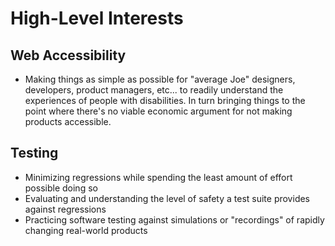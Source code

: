 # High-Level Interests

## Web Accessibility

- Making things as simple as possible for "average Joe" designers, developers, product managers, etc... to readily understand the experiences of people with disabilities. In turn bringing things to the point where there's no viable economic argument for not making products accessible.

## Testing

- Minimizing regressions while spending the least amount of effort possible doing so
- Evaluating and understanding the level of safety a test suite provides against regressions
- Practicing software testing against simulations or "recordings" of rapidly changing real-world products

<!--
**Grunet/Grunet** is a ✨ _special_ ✨ repository because its `README.md` (this file) appears on your GitHub profile.
-->
